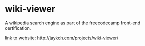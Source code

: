 # wiki-viewer

A wikipedia search engine as part of the freecodecamp front-end certification.

link to website:
http://jaykch.com/projects/wiki-viewer/
